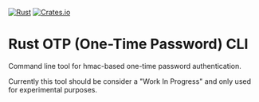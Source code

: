 [![Rust](https://github.com/rust-vault/otpctl/workflows/Rust/badge.svg)](https://github.com/rust-vault/otpctl/actions)
[![Crates.io](https://img.shields.io/badge/crates.io-v0.0.1-orange.svg?longCache=true)](https://crates.io/crates/otpctl)

# Rust OTP (One-Time Password) CLI

Command line tool for hmac-based one-time password authentication.

Currently this tool should be consider a "Work In Progress" and only used for experimental purposes.
